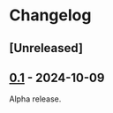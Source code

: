 # Changelog

## [Unreleased]

## [0.1] - 2024-10-09

Alpha release.

[0.1]: https://github.com/NivOridocs/burning/releases/tag/0.1

